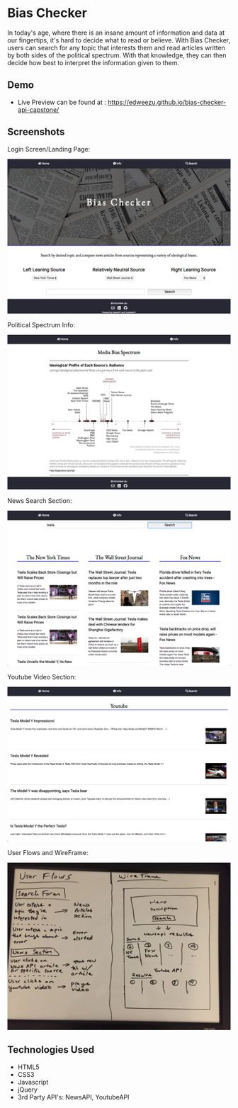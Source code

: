 # Bias Checker

In today's age, where there is an insane amount of information and data at our fingertips, it's hard to decide what to read or believe. With Bias Checker, users can search for any topic that interests them and read articles written by both sides of the political spectrum. With that knowledge, they can then decide how best to interpret the information given to them.

## Demo

- Live Preview can be found at : https://edweezu.github.io/bias-checker-api-capstone/


## Screenshots
Login Screen/Landing Page:

![login screen](readme-images/landing-page.png)

Political Spectrum Info:

![political spectrum](readme-images/spectrum-info.png)

News Search Section: 

![news articles](readme-images/news-sources.png)

Youtube Video Section:

![youtube](readme-images/youtube.png)

User Flows and WireFrame: 

![wireframe](readme-images/user-flow-wireframe.JPG)


## Technologies Used
  - HTML5
  - CSS3
  - Javascript
  - jQuery
  - 3rd Party API's: NewsAPI, YoutubeAPI


